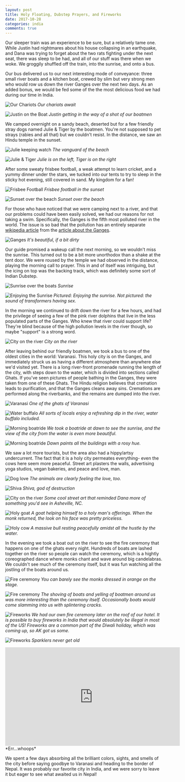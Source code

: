 ```yaml
---
layout: post
title: Holy Floating, Dubstep Prayers, and Fireworks
date: 2017-10-28
categories: india
comments: true
---
```


Our sleeper train was an experience to be sure, but a relatively tame one. While Justin had nightmares about his house collapsing in an earthquake, and Dana was trying to forget about the two rats fighting under the next seat, there was sleep to be had, and all of our stuff was there when we woke. We groggily shuffled off the train, into the sunrise, and onto a bus.

Our bus delivered us to our next interesting mode of conveyance: three small river boats and a kitchen boat, crewed by slim but very strong men who would row us down the river Ganges over the next two days. As an added bonus, we would be fed some of the the most delicious food we had during our time in India.

![Our Chariots](/images/thumbs/india/IMG_20171007_124953.jpg)
*Our chariots await*

![Justin on the Boat](/images/thumbs/india/IMG_20171007_130556.jpg)
*Justin getting in the way of a shot of our boatmen*

We camped overnight on a sandy beach, deserted but for a few friendly stray dogs named Julie & Tiger by the boatmen. You're not supposed to pet strays (rabies and all that) but we couldn't resist. In the distance, we saw an Hindu temple in the sunset.

![Julie keeping watch](/images/thumbs/india/IMG_20171007_163153.jpg)
*The vanguard of the beach*

![Julie & Tiger](/images/thumbs/india/IMG_20171007_165513.jpg)
*Julie is on the left, Tiger is on the right*

After some sweaty frisbee football, a weak attempt to learn cricket, and a yummy dinner under the stars, we tucked into our tents to try to sleep in the sticky hot evening, still covered in sand. My kingdom for a fan!

![Frisbee Football](/images/thumbs/india/IMG_20171007_165958.jpg)
*Frisbee football in the sunset*

![Sunset over the beach](/images/thumbs/india/IMG_20171007_173059.jpg)
*Sunset over the beach*

For those who have noticed that we were camping next to a river, and that our problems could have been easily solved, we had our reasons for not taking a swim. Specifically, the Ganges is the fifth most polluted river in the world. The issue is so bad that the pollution has an entirely separate [wikipedia article](https://en.wikipedia.org/wiki/Pollution_of_the_Ganges) from the [article about the Ganges](https://en.wikipedia.org/wiki/Ganges).

![Ganges](/images/thumbs/india/IMG_20171007_170148.jpg)
*It's beautiful, if a bit dirty*

Our guide promised a wakeup call the next morning, so we wouldn't miss the sunrise. This turned out to be a bit more unorthodox than a shake at the tent door. We were roused by the temple we had observed in the distance, playing the morning call to prayer. This in and of itself was intriguing, but the icing on top was the backing track, which was definitely some sort of Indian Dubstep.

![Sunrise over the boats](/images/thumbs/india/IMG_20171008_060726.jpg)
*Sunrise*

![Enjoying the Sunrise](/images/thumbs/india/IMG_20171008_062956.jpg)
*Pictured: Enjoying the sunrise. Not pictured: the sound of transformers having sex.*

In the morning we continued to drift down the river for a few hours, and had the privilege of seeing a few of the pink river dolphins that live in the less populated parts of the Ganges.  Who knew that river could support life?  They're blind because of the high pollution levels in the river though, so maybe "support" is a strong word.

![City on the river](/images/thumbs/india/IMG_20171007_132401.jpg)
*City on the river*

After leaving behind our friendly boatmen, we took a bus to one of the oldest cities in the world: Varanasi. This holy city is on the Ganges, and immediately struck us as having a different atmosphere than anywhere else we'd visited yet. There is a long river-front promenade running the length of the city, with steps down to the water, which is divided into sections called Ghats.  If you've seen pictures of people bathing in the Ganges, they were taken from one of these Ghats.  The Hindu religion believes that cremation leads to purification, and that the Ganges cleans away sins.  Cremations are performed along the riverbanks, and the remains are dumped into the river.

![Varanasi](/images/thumbs/india/IMG_20171008_155702.jpg)
*One of the ghats of Varanasi*

![Water buffalo](/images/thumbs/india/IMG_20171008_151633.jpg)
*All sorts of locals enjoy a refreshing dip in the river, water buffalo included.*

![Morning boatride](/images/thumbs/india/IMG_20171009_063245.jpg)
*We took a boatride at dawn to see the sunrise, and the view of the city from the water is even more beautiful.*

![Morning boatride](/images/thumbs/india/IMG_20171009_063355.jpg)
*Dawn paints all the buildings with a rosy hue.*

We saw a lot more tourists, but the area also had a hippy/artsy undercurrent.  The fact that it is a holy city permeates everything- even the cows here seem more peaceful. Street art plasters the walls, advertising yoga studios, vegan bakeries, and peace and love, man.

![Dog love](/images/thumbs/india/IMG_20171008_150622.jpg)
*The animals are clearly feeling the love, too.*

![Shiva](/images/thumbs/india/IMG_20171008_155522.jpg)
*Shiva, god of destruction*

![City on the river](/images/thumbs/india/IMG_20171008_153048.jpg)
*Some cool street art that reminded Dana more of something you'd see in Asheville, NC.*

![Holy goat](/images/thumbs/india/IMG_20171008_153746.jpg)
*A goat helping himself to a holy man's offerings.  When the monk returned, the look on his face was pretty priceless.*

![Holy cow](/images/thumbs/india/IMG_20171008_155557.jpg)
*A massive bull resting peacefully amidst all the hustle by the water.*

In the evening we took a boat out on the river to see the fire ceremony that happens on one of the ghats every night.  Hundreds of boats are lashed together on the river so people can watch the ceremony, which is a hightly coreographed dance where monks chant and wave around big candelabras.  We couldn't see much of the ceremony itself, but it was fun watching all the jostling of the boats around us.

![Fire ceremony](/images/thumbs/india/IMG_20171008_184618.jpg)
*You can barely see the monks dressed in orange on the stage.*

![Fire ceremony](/images/thumbs/india/IMG_20171008_190238.jpg)
*The shoving of boats and yelling of boatmen around us was more interesting than the ceremony itself.  Occasionally boats would come slamming into us with splintering cracks.*

![Fireworks](/images/thumbs/india/IMG_20171008_223316.jpg)
*We had our own fire ceremony later on the roof of our hotel.  It is possible to buy fireworks in India that would absolutely be illegal in most of the US! Fireworks are a common part of the Diwali holiday, which was coming up, so AK got us some.*

![Fireworks](/images/thumbs/india/IMG_20171008_223748.jpg)
*Sparklers never get old*

<iframe width="560" height="315" src="https://www.youtube.com/embed/__DvlWLH0Yc" frameborder="0" gesture="media" allowfullscreen></iframe>
*Err...whoops*

We spent a few days absorbing all the brilliant colors, sights, and smells of the city before saying goodbye to Varanasi and heading to the border of Nepal.  It was probably our favorite city in India, and we were sorry to leave it but eager to see what awaited us in Nepal!

